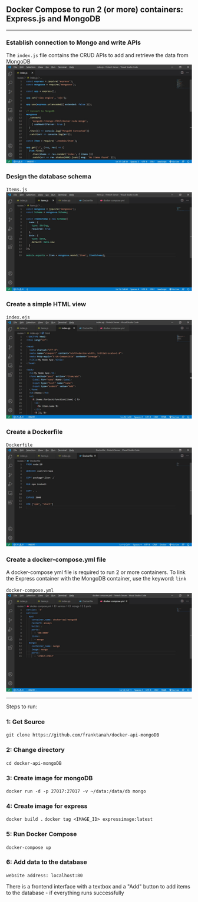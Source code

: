 ## Docker Compose to run 2 (or more) containers: Express.js and MongoDB

---

### Establish connection to Mongo and write APIs 
The `index.js` file contains the CRUD APIs to add and retrieve 
the data from MongoDB
![](index.jpg)

### Design the database schema
`Items.js`
![](Items.jpg)

### Create a simple HTML view
`index.ejs`
![](ejs.jpg)

### Create a Dockerfile
`Dockerfile`
![](Dockerfile.jpg)

### Create a docker-compose.yml file
A docker-compose yml file is required to run 2 or more containers.
To link the Express container with the MongoDB container, 
use the keyword: `link`

`docker-compose.yml`
![](docker-compose.jpg)

---

Steps to run:

### 1: Get Source

`git clone https://github.com/franktanah/docker-api-mongoDB`

### 2: Change directory

`cd docker-api-mongoDB`

### 3: Create image for mongoDB

`docker run -d -p 27017:27017 -v ~/data:/data/db mongo`

### 4: Create image for express

`docker build .`
`docker tag <IMAGE_ID> expressimage:latest`

### 5: Run Docker Compose

`docker-compose up`

### 6: Add data to the database 

`website address: localhost:80`

There is a frontend interface with a textbox and a "Add" button
to add items to the database - if everything runs successfully


